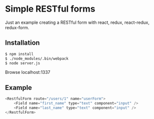 # Simple RESTful forms

Just an example creating a RESTful form with react, redux, react-redux, redux-form.

## Installation

```sh
$ npm install
$ ./node_modules/.bin/webpack
$ node server.js
```
Browse localhost:1337

## Example

```js
<RestfulForm route="/users/1" name="userForm">
	<Field name="first_name" type="text" component="input" />
	<Field name="last_name" type="text" component="input" />
</RestfulForm>
```

